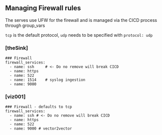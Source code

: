## Managing Firewall rules

The serves use UFW for the firewall and is managed via the CICD process through group_vars

`tcp` is the default protocol, `udp` needs to be specified with `protocol: udp`

### [theSink]

````
### Firewall
firewall_services:
  - name: ssh     # <- Do no remove will break CICD
  - name: https
  - name: 522
  - name: 1514    # syslog ingestion
  - name: 9000
````

### [viz001]

````
### Firewall - defaults to tcp
firewall_services:
  - name: ssh # <- Do no remove will break CICD
  - name: https
  - name: 522
  - name: 9000 # vector2vector
````